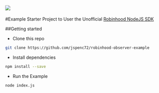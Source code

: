 <h1><img src="https://raw.githubusercontent.com/jspenc72/robinhood-node/master/.github/robinhood-node.png"/></h1>


#Example Starter Project to User the Unofficial [Robinhood NodeJS SDK](https://github.com/jspenc72/robinhood-observer)


##Getting started

- Clone this repo

```bash
git clone https://github.com/jspenc72/robinhood-observer-example
```

- Install dependencies
```bash
npm install --save
```

- Run the Example
```bash
node index.js
```
